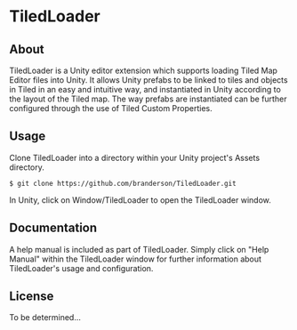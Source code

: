 # TiledLoader

## About
TiledLoader is a Unity editor extension which supports loading Tiled Map Editor files
into Unity. It allows Unity prefabs to be linked to tiles and objects in Tiled in an easy 
and intuitive way, and instantiated in Unity according to the layout of the Tiled map. 
The way prefabs are instantiated can be further configured through the use of Tiled Custom 
Properties.

## Usage
Clone TiledLoader into a directory within your Unity project's Assets directory. 
```
$ git clone https://github.com/branderson/TiledLoader.git
```
In Unity, click on Window/TiledLoader to open the TiledLoader window.

## Documentation
A help manual is included as part of TiledLoader. Simply click on "Help Manual" within 
the TiledLoader window for further information about TiledLoader's usage and configuration.

## License
To be determined...